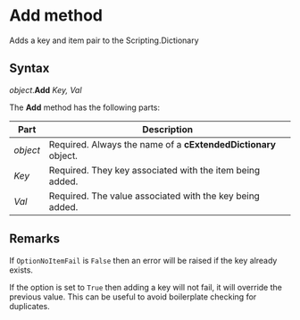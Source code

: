 # Add method
Adds a key and item pair to the Scripting.Dictionary

## Syntax
_object_.**Add** _Key, Val_

The **Add** method has the following parts:

Part | Description
--------- | ----------
_object_ | Required. Always the name of a **cExtendedDictionary** object.
_Key_ | Required. They key associated with the item being added.
_Val_ | Required. The value associated with the key being added.

## Remarks
If `OptionNoItemFail` is `False` then an error will be raised if the key already exists.

If the option is set to `True` then adding a key will not fail, it will override the previous value. This can be useful to avoid boilerplate checking for duplicates.